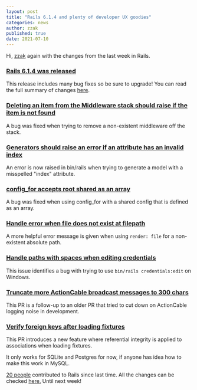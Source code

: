 ```yaml
---
layout: post
title: "Rails 6.1.4 and plenty of developer UX goodies"
categories: news
author: zzak
published: true
date: 2021-07-10
---
```


Hi, [zzak](https://github.com/zzak) again with the changes from the last week in Rails.

### [Rails 6.1.4 was released](https://weblog.rubyonrails.org/2021/6/24/Rails-6-1-4-has-been-released/)

This release includes many bug fixes so be sure to upgrade! You can read the full summary of changes [here](https://github.com/rails/rails/releases/tag/v6.1.4).

### [Deleting an item from the Middleware stack should raise if the item is not found](https://github.com/rails/rails/pull/42655)

A bug was fixed when trying to remove a non-existent middleware off the stack.

### [Generators should raise an error if an attribute has an invalid index](https://github.com/rails/rails/pull/42694)

An error is now raised in bin/rails when trying to generate a model with a misspelled "index" attribute.

### [config_for accepts root shared as an array](https://github.com/rails/rails/pull/42707)

A bug was fixed when using config\_for with a shared config that is defined as an array.

### [Handle error when file does not exist at filepath](https://github.com/rails/rails/pull/41283)

A more helpful error message is given when using `render: file` for a non-existent absolute path.

### [Handle paths with spaces when editing credentials](https://github.com/rails/rails/pull/42728)

This issue identifies a bug with trying to use `bin/rails credentials:edit` on Windows.

### [Truncate more ActionCable broadcast messages to 300 chars](https://github.com/rails/rails/pull/42726)

This PR is a follow-up to an older PR that tried to cut down on ActionCable logging noise in development.

### [Verify foreign keys after loading fixtures](https://github.com/rails/rails/pull/42674)

This PR introduces a new feature where referential integrity is applied to associations when loading fixtures.  
  
It only works for SQLite and Postgres for now, if anyone has idea how to make this work in MySQL.

[20 people](https://contributors.rubyonrails.org/contributors/in-time-window/20210703-20210710) contributed to Rails since last time. All the changes can be checked [here](https://github.com/rails/rails/compare/@%7B2021-07-03%7D...main@%7B2021-07-10%7D)[.](https://github.com/rails/rails/compare/@%7B2021-06-27%7D...main@%7B2021-07-02%7D) Until next week!
